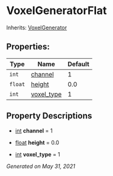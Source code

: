 # VoxelGeneratorFlat

Inherits: [VoxelGenerator](VoxelGenerator.md)

## Properties:

| Type    | Name                        | Default |
| ------- | --------------------------- | ------- |
| `int`   | [channel](#i_channel)       | 1       |
| `float` | [height](#i_height)         | 0.0     |
| `int`   | [voxel_type](#i_voxel_type) | 1       |

<p></p>

## Property Descriptions

- [int](https://docs.godotengine.org/en/stable/classes/class_int.html)<span id="i_channel"></span> **channel** = 1

- [float](https://docs.godotengine.org/en/stable/classes/class_float.html)<span id="i_height"></span> **height** = 0.0

- [int](https://docs.godotengine.org/en/stable/classes/class_int.html)<span id="i_voxel_type"></span> **voxel_type** = 1

_Generated on May 31, 2021_
